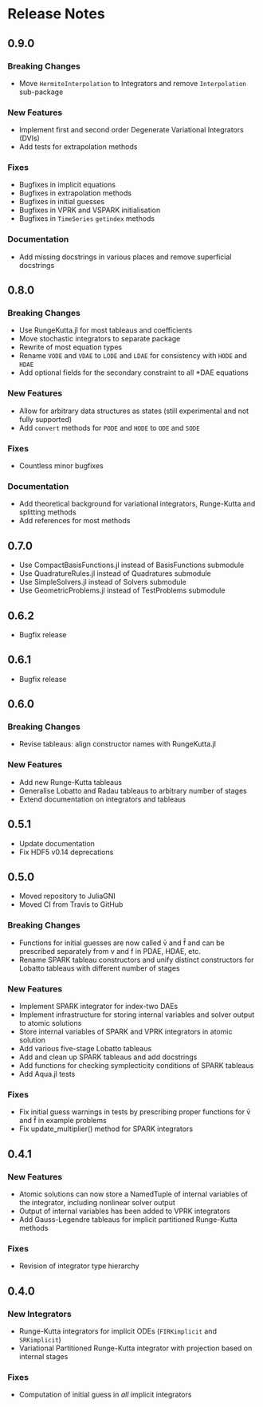 
# Release Notes


## 0.9.0

### Breaking Changes

* Move `HermiteInterpolation` to Integrators and remove `Interpolation` sub-package

### New Features

* Implement first and second order Degenerate Variational Integrators (DVIs)
* Add tests for extrapolation methods

### Fixes

* Bugfixes in implicit equations
* Bugfixes in extrapolation methods
* Bugfixes in initial guesses
* Bugfixes in VPRK and VSPARK initialisation
* Bugfixes in `TimeSeries` `getindex` methods

### Documentation

* Add missing docstrings in various places and remove superficial docstrings


## 0.8.0

### Breaking Changes

* Use RungeKutta.jl for most tableaus and coefficients
* Move stochastic integrators to separate package
* Rewrite of most equation types
* Rename `VODE` and `VDAE` to `LODE` and `LDAE` for consistency with `HODE` and `HDAE`
* Add optional fields for the secondary constraint to all *DAE equations

### New Features

* Allow for arbitrary data structures as states (still experimental and not fully supported)
* Add `convert` methods for `PODE` and `HODE` to `ODE` and `SODE`

### Fixes

* Countless minor bugfixes

### Documentation

* Add theoretical background for variational integrators, Runge-Kutta and splitting methods
* Add references for most methods


## 0.7.0

* Use CompactBasisFunctions.jl instead of BasisFunctions submodule
* Use QuadratureRules.jl instead of Quadratures submodule
* Use SimpleSolvers.jl instead of Solvers submodule
* Use GeometricProblems.jl instead of TestProblems submodule


## 0.6.2

* Bugfix release


## 0.6.1

* Bugfix release


## 0.6.0

### Breaking Changes

* Revise tableaus: align constructor names with RungeKutta.jl

### New Features

* Add new Runge-Kutta tableaus
* Generalise Lobatto and Radau tableaus to arbitrary number of stages
* Extend documentation on integrators and tableaus


## 0.5.1

* Update documentation
* Fix HDF5 v0.14 deprecations


## 0.5.0

* Moved repository to JuliaGNI
* Moved CI from Travis to GitHub

### Breaking Changes

* Functions for initial guesses are now called v̄ and f̄ and can be prescribed separately from v and f in PDAE, HDAE, etc.
* Rename SPARK tableau constructors and unify distinct constructors for Lobatto tableaus with different number of stages

### New Features

* Implement SPARK integrator for index-two DAEs
* Implement infrastructure for storing internal variables and solver output to atomic solutions
* Store internal variables of SPARK and VPRK integrators in atomic solution
* Add various five-stage Lobatto tableaus
* Add and clean up SPARK tableaus and add docstrings
* Add functions for checking symplecticity conditions of SPARK tableaus
* Add Aqua.jl tests

### Fixes

* Fix initial guess warnings in tests by prescribing proper functions for v̄ and f̄ in example problems
* Fix update_multiplier() method for SPARK integrators


## 0.4.1

### New Features

* Atomic solutions can now store a NamedTuple of internal variables of the integrator, including nonlinear solver output
* Output of internal variables has been added to VPRK integrators
* Add Gauss-Legendre tableaus for implicit partitioned Runge-Kutta methods

### Fixes

* Revision of integrator type hierarchy


## 0.4.0

### New Integrators

* Runge-Kutta integrators for implicit ODEs (`FIRKimplicit` and `SRKimplicit`)
* Variational Partitioned Runge-Kutta integrator with projection based on internal stages

### Fixes

* Computation of initial guess in *all* implicit integrators
